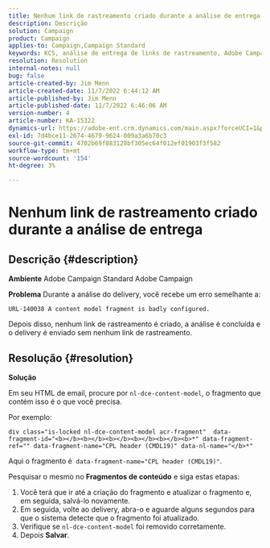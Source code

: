 ```yaml
---
title: Nenhum link de rastreamento criado durante a análise de entrega
description: Descrição
solution: Campaign
product: Campaign
applies-to: Campaign,Campaign Standard
keywords: KCS, análise de entrega de links de rastreamento, Adobe Campaign Standard, Adobe Campaign, erro, HTML, fragmento
resolution: Resolution
internal-notes: null
bug: false
article-created-by: Jim Menn
article-created-date: 11/7/2022 6:44:12 AM
article-published-by: Jim Menn
article-published-date: 11/7/2022 6:46:06 AM
version-number: 4
article-number: KA-15322
dynamics-url: https://adobe-ent.crm.dynamics.com/main.aspx?forceUCI=1&pagetype=entityrecord&etn=knowledgearticle&id=37a9e491-675e-ed11-9562-6045bd0061cb
exl-id: 7d4bce11-2674-4679-9624-009a3a6b70c3
source-git-commit: 4702b69f883128bf305ec64f012ef01903f3f582
workflow-type: tm+mt
source-wordcount: '154'
ht-degree: 3%

---
```


# Nenhum link de rastreamento criado durante a análise de entrega

## Descrição {#description}


<b>Ambiente</b>
Adobe Campaign Standard Adobe Campaign

<b>Problema</b>
Durante a análise do delivery, você recebe um erro semelhante a:


```
URL-140038 A content model fragment is badly configured.
```


Depois disso, nenhum link de rastreamento é criado, a análise é concluída e o delivery é enviado sem nenhum link de rastreamento.


## Resolução {#resolution}


<b>Solução</b>

Em seu HTML de email, procure por `nl-dce-content-model`, o fragmento que contém isso é o que você precisa.

Por exemplo:


```
div class="is-locked nl-dce-content-model acr-fragment"  data-fragment-id="<b></b><b></b><b></b><b></b><b></b><b>*" data-fragment-ref="" data-fragment-name="CPL header (CMDL19)" data-nl-name="</b>*"
```


Aqui o fragmento é  `data-fragment-name="CPL header (CMDL19)"`.

Pesquisar o mesmo no <b>Fragmentos de conteúdo</b> e siga estas etapas:

1. Você terá que ir até a criação do fragmento e atualizar o fragmento e, em seguida, salvá-lo novamente.
2. Em seguida, volte ao delivery, abra-o e aguarde alguns segundos para que o sistema detecte que o fragmento foi atualizado.
3. Verifique se `nl-dce-content-model` foi removido corretamente.
4. Depois <b>Salvar</b>.
